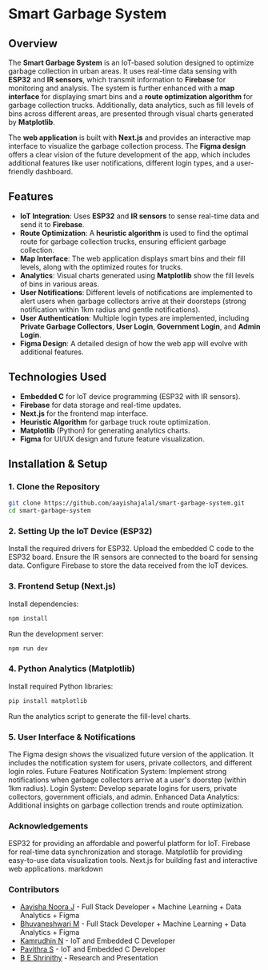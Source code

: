 # Smart Garbage System

## Overview
The **Smart Garbage System** is an IoT-based solution designed to optimize garbage collection in urban areas. It uses real-time data sensing with **ESP32** and **IR sensors**, which transmit information to **Firebase** for monitoring and analysis. The system is further enhanced with a **map interface** for displaying smart bins and a **route optimization algorithm** for garbage collection trucks. Additionally, data analytics, such as fill levels of bins across different areas, are presented through visual charts generated by **Matplotlib**.

The **web application** is built with **Next.js** and provides an interactive map interface to visualize the garbage collection process. The **Figma design** offers a clear vision of the future development of the app, which includes additional features like user notifications, different login types, and a user-friendly dashboard.

## Features
- **IoT Integration**: Uses **ESP32** and **IR sensors** to sense real-time data and send it to **Firebase**.
- **Route Optimization**: A **heuristic algorithm** is used to find the optimal route for garbage collection trucks, ensuring efficient garbage collection.
- **Map Interface**: The web application displays smart bins and their fill levels, along with the optimized routes for trucks.
- **Analytics**: Visual charts generated using **Matplotlib** show the fill levels of bins in various areas.
- **User Notifications**: Different levels of notifications are implemented to alert users when garbage collectors arrive at their doorsteps (strong notification within 1km radius and gentle notifications).
- **User Authentication**: Multiple login types are implemented, including **Private Garbage Collectors**, **User Login**, **Government Login**, and **Admin Login**.
- **Figma Design**: A detailed design of how the web app will evolve with additional features.

## Technologies Used
- **Embedded C** for IoT device programming (ESP32 with IR sensors).
- **Firebase** for data storage and real-time updates.
- **Next.js** for the frontend map interface.
- **Heuristic Algorithm** for garbage truck route optimization.
- **Matplotlib** (Python) for generating analytics charts.
- **Figma** for UI/UX design and future feature visualization.

## Installation & Setup

### 1. Clone the Repository
```bash
git clone https://github.com/aayishajalal/smart-garbage-system.git
cd smart-garbage-system
```

### 2. Setting Up the IoT Device (ESP32)
Install the required drivers for ESP32.
Upload the embedded C code to the ESP32 board.
Ensure the IR sensors are connected to the board for sensing data.
Configure Firebase to store the data received from the IoT devices.

### 3. Frontend Setup (Next.js)
Install dependencies:
``` bash
npm install
```
Run the development server:
```bash
npm run dev
```

### 4. Python Analytics (Matplotlib)
Install required Python libraries:
```bash
pip install matplotlib
```
Run the analytics script to generate the fill-level charts.

### 5. User Interface & Notifications
The Figma design shows the visualized future version of the application. It includes the notification system for users, private collectors, and different login roles.
Future Features
Notification System: Implement strong notifications when garbage collectors arrive at a user's doorstep (within 1km radius).
Login System: Develop separate logins for users, private collectors, government officials, and admin.
Enhanced Data Analytics: Additional insights on garbage collection trends and route optimization.




### Acknowledgements
ESP32 for providing an affordable and powerful platform for IoT.
Firebase for real-time data synchronization and storage.
Matplotlib for providing easy-to-use data visualization tools.
Next.js for building fast and interactive web applications.
markdown

### Contributors
- [Aayisha Noora J](https://github.com/aayishajalal) - Full Stack Developer + Machine Learning + Data Analytics + Figma 
- [Bhuvaneshwari M](https://github.com/bhuvaneshwarii-m) - Full Stack Developer + Machine Learning + Data Analytics + Figma 
- [Kamrudhin N](https://github.com/kamrudhin07) - IoT and Embedded C Developer
- [Pavithra S](https://github.com/pavithra-612) - IoT and Embedded C Developer
- [B E Shrinithy](https://github.com/beshrinithy) - Research and Presentation

